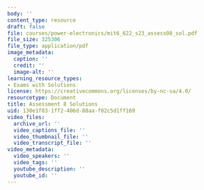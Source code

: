 ```yaml
---
body: ''
content_type: resource
draft: false
file: courses/power-electronics/mit6_622_s23_assess08_sol.pdf
file_size: 325306
file_type: application/pdf
image_metadata:
  caption: ''
  credit: ''
  image-alt: ''
learning_resource_types:
- Exams with Solutions
license: https://creativecommons.org/licenses/by-nc-sa/4.0/
resourcetype: Document
title: Assessment 8 Solutions
uid: 130e1f83-1ff2-406d-88aa-f02c5d1ff169
video_files:
  archive_url: ''
  video_captions_file: ''
  video_thumbnail_file: ''
  video_transcript_file: ''
video_metadata:
  video_speakers: ''
  video_tags: ''
  youtube_description: ''
  youtube_id: ''
---
```

